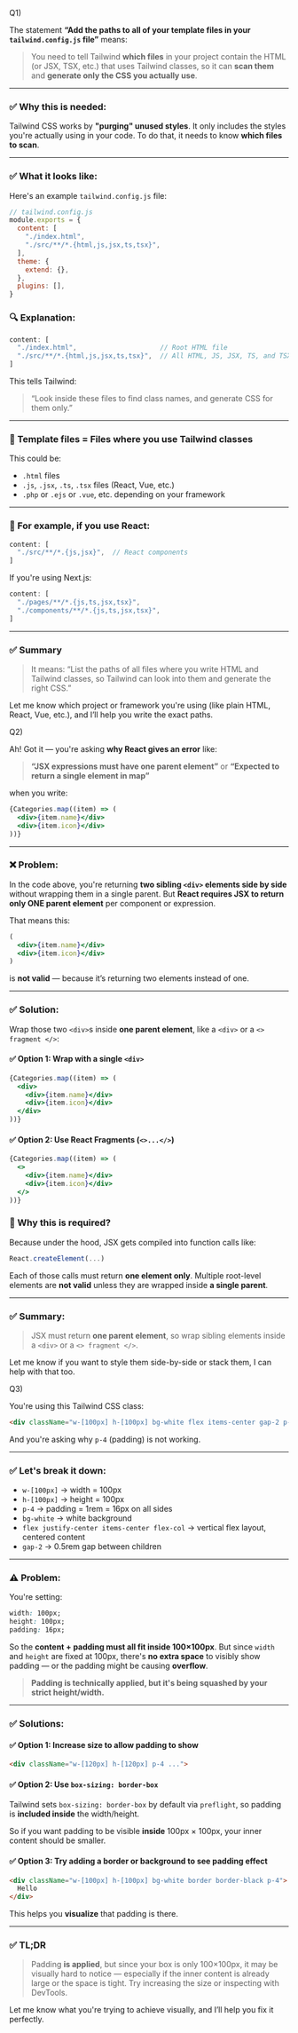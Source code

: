 Q1)

The statement **“Add the paths to all of your template files in your `tailwind.config.js` file”** means:

> You need to tell Tailwind **which files** in your project contain the HTML (or JSX, TSX, etc.) that uses Tailwind classes, so it can **scan them** and **generate only the CSS you actually use**.

---

### ✅ Why this is needed:

Tailwind CSS works by **"purging" unused styles**. It only includes the styles you're actually using in your code. To do that, it needs to know **which files to scan**.

---

### ✅ What it looks like:

Here's an example `tailwind.config.js` file:

```js
// tailwind.config.js
module.exports = {
  content: [
    "./index.html",
    "./src/**/*.{html,js,jsx,ts,tsx}",
  ],
  theme: {
    extend: {},
  },
  plugins: [],
}
```

### 🔍 Explanation:

```js
content: [
  "./index.html",                     // Root HTML file
  "./src/**/*.{html,js,jsx,ts,tsx}",  // All HTML, JS, JSX, TS, and TSX files inside the "src" folder and its subfolders
]
```

This tells Tailwind:

> “Look inside these files to find class names, and generate CSS for them only.”

---

### 🧠 Template files = Files where you use Tailwind classes

This could be:

* `.html` files
* `.js`, `.jsx`, `.ts`, `.tsx` files (React, Vue, etc.)
* `.php` or `.ejs` or `.vue`, etc. depending on your framework

---

### 🔧 For example, if you use React:

```js
content: [
  "./src/**/*.{js,jsx}",  // React components
]
```

If you're using Next.js:

```js
content: [
  "./pages/**/*.{js,ts,jsx,tsx}",
  "./components/**/*.{js,ts,jsx,tsx}",
]
```

---

### ✅ Summary

> It means: “List the paths of all files where you write HTML and Tailwind classes, so Tailwind can look into them and generate the right CSS.”

Let me know which project or framework you're using (like plain HTML, React, Vue, etc.), and I’ll help you write the exact paths.



Q2)

Ah! Got it — you're asking **why React gives an error** like:

> **“JSX expressions must have one parent element”** or
> **“Expected to return a single element in map”**

when you write:

```jsx
{Categories.map((item) => (
  <div>{item.name}</div>
  <div>{item.icon}</div>
))}
```

---

### ❌ Problem:

In the code above, you're returning **two sibling `<div>` elements side by side** without wrapping them in a single parent. But **React requires JSX to return only ONE parent element** per component or expression.

That means this:

```jsx
(
  <div>{item.name}</div>
  <div>{item.icon}</div>
)
```

is **not valid** — because it’s returning two elements instead of one.

---

### ✅ Solution:

Wrap those two `<div>`s inside **one parent element**, like a `<div>` or a `<> fragment </>`:

#### ✅ Option 1: Wrap with a single `<div>`

```jsx
{Categories.map((item) => (
  <div>
    <div>{item.name}</div>
    <div>{item.icon}</div>
  </div>
))}
```

#### ✅ Option 2: Use React Fragments (`<>...</>`)

```jsx
{Categories.map((item) => (
  <>
    <div>{item.name}</div>
    <div>{item.icon}</div>
  </>
))}
```

### 🧠 Why this is required?

Because under the hood, JSX gets compiled into function calls like:

```js
React.createElement(...)
```

Each of those calls must return **one element only**. Multiple root-level elements are **not valid** unless they are wrapped inside **a single parent**.

---

### ✅ Summary:

> JSX must return **one parent element**, so wrap sibling elements inside a `<div>` or a `<> fragment </>`.

Let me know if you want to style them side-by-side or stack them, I can help with that too.

Q3)

You're using this Tailwind CSS class:

```html
<div className="w-[100px] h-[100px] bg-white flex items-center gap-2 p-4 justify-center flex-col">
```

And you're asking why `p-4` (padding) is not working.

---

### ✅ Let's break it down:

* `w-[100px]` → width = 100px
* `h-[100px]` → height = 100px
* `p-4` → padding = 1rem = 16px on all sides
* `bg-white` → white background
* `flex justify-center items-center flex-col` → vertical flex layout, centered content
* `gap-2` → 0.5rem gap between children

---

### ⚠️ Problem:

You're setting:

```css
width: 100px;
height: 100px;
padding: 16px;
```

So the **content + padding must all fit inside 100×100px**. But since `width` and `height` are fixed at 100px, there's **no extra space** to visibly show padding — or the padding might be causing **overflow**.

> **Padding is technically applied, but it's being squashed by your strict height/width.**

---

### ✅ Solutions:

#### ✅ Option 1: Increase size to allow padding to show

```html
<div className="w-[120px] h-[120px] p-4 ...">
```

#### ✅ Option 2: Use `box-sizing: border-box`

Tailwind sets `box-sizing: border-box` by default via `preflight`, so padding is **included inside** the width/height.

So if you want padding to be visible **inside** 100px × 100px, your inner content should be smaller.

#### ✅ Option 3: Try adding a border or background to see padding effect

```html
<div className="w-[100px] h-[100px] bg-white border border-black p-4">
  Hello
</div>
```

This helps you **visualize** that padding is there.

---

### ✅ TL;DR

> Padding **is applied**, but since your box is only 100×100px, it may be visually hard to notice — especially if the inner content is already large or the space is tight. Try increasing the size or inspecting with DevTools.

Let me know what you're trying to achieve visually, and I’ll help you fix it perfectly.

